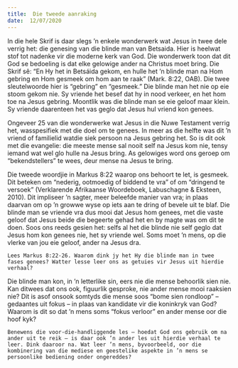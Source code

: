 ```yaml
---
title:  Die tweede aanraking
date:  12/07/2020
---
```


In die hele Skrif is daar slegs ’n enkele wonderwerk wat Jesus in twee dele verrig het: die genesing van die blinde man van Betsaida. Hier is heelwat stof tot nadenke vir die moderne kerk van God. Die wonderwerk toon dat dit God se bedoeling is dat elke gelowige ander na Christus moet bring. Die Skrif sê: “En Hy het in Betsáida gekom, en hulle het ’n blinde man na Hom gebring en Hom gesmeek om hom aan te raak” (Mark. 8:22, OAB). Die twee sleutelwoorde hier is “gebring” en “gesmeek.” Die blinde man het nie op eie stoom gekom nie. Sy vriende het besef dat hy in nood verkeer, en het hom toe na Jesus gebring. Moontlik was die blinde man se eie geloof maar klein. Sy vriende daarenteen het vas geglo dat Jesus hul vriend kon genees.

Ongeveer 25 van die wonderwerke wat Jesus in die Nuwe Testament verrig het, wasspesifiek met die doel om te genees. In meer as die helfte was dit ’n vriend of familielid watdie siek persoon na Jesus gebring het. So is dit ook met die evangelie: die meeste mense sal nooit self na Jesus kom nie, tensy iemand wat wel glo hulle na Jesus bring. As gelowiges word ons geroep om “bekendstellers” te wees, deur mense na Jesus te bring.

Die tweede woordjie in Markus 8:22 waarop ons behoort te let, is gesmeek. Dit beteken om “nederig, ootmoedig of biddend te vra” of om “dringend te versoek” (Verklarende Afrikaanse Woordeboek, Labuschagne & Eksteen, 2010). Dit impliseer ’n sagter, meer beleefde manier van vra; in plaas daarvan om op ’n growwe wyse op iets aan te dring of bevele uit te blaf. Die blinde man se vriende vra dus mooi dat Jesus hom genees, met die vaste geloof dat Jesus beide die begeerte gehad het en by magte was om dit te doen. Soos ons reeds gesien het: selfs al het die blinde nie self geglo dat Jesus hom kon genees nie, het sy vriende wel. Soms moet ’n mens, op die vlerke van jou eie geloof, ander na Jesus dra.

`Lees Markus 8:22-26. Waarom dink jy het Hy die blinde man in twee fases genees? Watter lesse leer ons as getuies vir Jesus uit hierdie verhaal?`

Die blinde man kon, in ’n letterlike sin, eers nie die mense behoorlik sien nie. Kan ditwees dat ons ook, figuurlik gesproke, nie ander mense mooi raaksien nie? Dit is asof onsook somtyds die mense soos “bome sien rondloop” – gedaantes uit fokus – in plaas van kandidate vir die koninkryk van God? Waarom is dit so dat ’n mens soms “fokus verloor” en ander mense oor die hoof kyk?

`Benewens die voor-die-handliggende les – hoedat God ons gebruik om na ander uit te reik – is daar ook ’n ander les uit hierdie verhaal te leer. Dink daaroor na. Wat leer ’n mens, byvoorbeeld, oor die kombinering van die mediese en geestelike aspekte in ’n mens se persoonlike bediening onder ongereddes?`